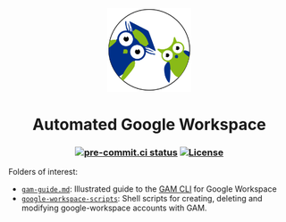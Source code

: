 <p align="center">
  <a href="https://studenten-bilden-schueler.de"><img src="gmail/images/sbs-owls.svg" alt="Favicon" width=150></a>
</p>

<h1 align="center">
  Automated Google Workspace
</h1>

<h3 align="center">

[![pre-commit.ci status](https://results.pre-commit.ci/badge/github/sbsev/google-workspace/main.svg)](https://results.pre-commit.ci/latest/github/sbsev/google-workspace/main)
[![License](https://img.shields.io/github/license/sbsev/google-workspace?label=License)](/license)

</h3>

Folders of interest:

- [`gam-guide.md`](gam-guide.md): Illustrated guide to the [GAM CLI](https://github.com/jay0lee/GAM) for Google Workspace
- [`google-workspace-scripts`](google-workspace-scripts): Shell scripts for creating, deleting and modifying google-workspace accounts with GAM.
